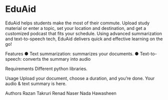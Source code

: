 # EduAid
EduAid helps students make the most of their commute. Upload study material or enter a topic, set your location and destination, and get a customized podcast that fits your schedule. Using advanced summarization and text-to-speech tech, EduAid delivers quick and effective learning on the go!

Features 
●	Text summarization: summarizes your documents.
●	Text-to-speech: converts the summary into audio 

Requirements
Different python libraries.

Usage
Upload your document, choose a duration, and you’re done. Your audio & text summary is here.

Authors 
Razan Takruri 
Renad Naser 
Nada Hawasheen

